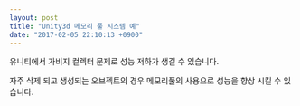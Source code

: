 ```yaml
---
layout: post
title: "Unity3d 메모리 풀 시스템 예"
date: "2017-02-05 22:10:13 +0900"
---
```


유니티에서 가비지 컬렉터 문제로 성능 저하가 생길 수 있습니다.

자주 삭제 되고 생성되는 오브젝트의 경우 메모리풀의 사용으로 성능을 향상 시킬 수 있습니다.

<script src="https://gist.github.com/karais89/c714d45340bc6a3f1be4f510f1cacaa2.js"></script>
